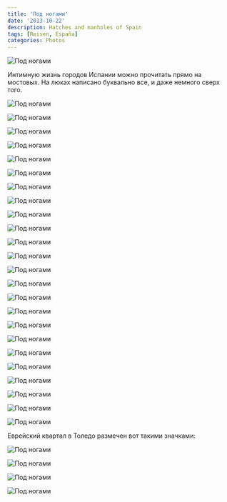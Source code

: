 ```yaml
---
title: 'Под ногами'
date: '2013-10-22'
description: Hatches and manholes of Spain
tags: [Reisen, España]
categories: Photos
---
```

<div class='preview'><img src='{{urls.media}}/under_feet.jpg' alt='Под ногами'></div>

Интимную жизнь городов Испании можно прочитать прямо на мостовых. На люках написано буквально все, и даже немного сверх того.

<a id='2f96b8fc7f01550444fe9469b849431a-600'></a>![Под ногами]({{urls.media}}/2f96b8fc7f01550444fe9469b849431a-600.jpg 'Освещение. Мадрид.')

<a id='f3647d497824c66ba6ec68af1bae13ff-600'></a>![Под ногами]({{urls.media}}/f3647d497824c66ba6ec68af1bae13ff-600.jpg 'Ратуша, проходы. Кордоба.')

<a id='299eb4c85667f0cf2f35b9e167f44428-600'></a>![Под ногами]({{urls.media}}/299eb4c85667f0cf2f35b9e167f44428-600.jpg 'Эндеза.')

<a id='01a031d6ef6c8fb6b2b9b548528e5a38-600'></a>![Под ногами]({{urls.media}}/01a031d6ef6c8fb6b2b9b548528e5a38-600.jpg 'Вода. Толедо.')

<a id='96e2e2d88330b637e949138c281bef9e-600'></a>![Под ногами]({{urls.media}}/96e2e2d88330b637e949138c281bef9e-600.jpg 'Телефонная связь.')

<a id='93fd0fae8d255c0d80c6d062cd42f059-600'></a>![Под ногами]({{urls.media}}/93fd0fae8d255c0d80c6d062cd42f059-600.jpg 'Канализация.')

<a id='59101ad1e00746ca6ff5e83b24de658c-600'></a>![Под ногами]({{urls.media}}/59101ad1e00746ca6ff5e83b24de658c-600.jpg 'Газ.')

<a id='bf80439997200f848bf99a2876108d76-600'></a>![Под ногами]({{urls.media}}/bf80439997200f848bf99a2876108d76-600.jpg 'Вмурованный в мостовую медный барельеф. Мадрид.')

<a id='1cca4b55aef16749aacb77cc093af894-600'></a>![Под ногами]({{urls.media}}/1cca4b55aef16749aacb77cc093af894-600.jpg 'Учтенная канализация. Толедо.')

<a id='ed8d96593d1bbdf4da9519d87497a34f-600'></a>![Под ногами]({{urls.media}}/ed8d96593d1bbdf4da9519d87497a34f-600.jpg 'Тагус. Третий брат Бахуса и Magus’а.')

<a id='c4a9f15356d6697f3adefd6eafe9fe16-600'></a>![Под ногами]({{urls.media}}/c4a9f15356d6697f3adefd6eafe9fe16-600.jpg 'Толедский подножный барельеф.')

<a id='be8e5ac9a111c92f3d9bc6947519c5f0-600'></a>![Под ногами]({{urls.media}}/be8e5ac9a111c92f3d9bc6947519c5f0-600.jpg 'Кабельное телевидение делит в Гранаде одну шахту с освещением.')

<a id='230fdf462d6cbb7477ef0137e93563cf-600'></a>![Под ногами]({{urls.media}}/230fdf462d6cbb7477ef0137e93563cf-600.jpg 'Еще одна учтенная канализация.')

<a id='e8f76b20bdc71310d97346e2edfb5cad-600'></a>![Под ногами]({{urls.media}}/e8f76b20bdc71310d97346e2edfb5cad-600.jpg 'Пожарный.')

<!--a id='306d19b2a01c6336ba8ae52f29c3a81a-600'></a>![Под ногами]({{urls.media}}/306d19b2a01c6336ba8ae52f29c3a81a-600.jpg 'Под ногами')-->

<a id='c4bca6030c823cdb64a9a52fb664887c-600'></a>![Под ногами]({{urls.media}}/c4bca6030c823cdb64a9a52fb664887c-600.jpg 'Освещение ратуши. Кордоба.')

<a id='26874cf965c52220a2e75dbf69696178-600'></a>![Под ногами]({{urls.media}}/26874cf965c52220a2e75dbf69696178-600.jpg 'Реестр. (Сам в шоке.)')

<a id='9986f4215a9d458d7d3247d6f5235782-600'></a>![Под ногами]({{urls.media}}/9986f4215a9d458d7d3247d6f5235782-600.jpg 'Птичка.')

<a id='24e3b89c065093720cc2f8e2e6bfd3e1-600'></a>![Под ногами]({{urls.media}}/24e3b89c065093720cc2f8e2e6bfd3e1-600.jpg 'Газопровод.')

<a id='1006579f89e23f73137144f7e74b068b-600'></a>![Под ногами]({{urls.media}}/1006579f89e23f73137144f7e74b068b-600.jpg 'Суперкабель. Привет от <a href="https://www.suse.com/">SUSE</a>.')

<a id='7f588caa385d66e32941d48738a4b6c6-600'></a>![Под ногами]({{urls.media}}/7f588caa385d66e32941d48738a4b6c6-600.jpg 'Вода.')

<a id='e13c238ad5ec1b4ae6d8b95bf02bee81-600'></a>![Под ногами]({{urls.media}}/e13c238ad5ec1b4ae6d8b95bf02bee81-600.jpg 'Противостояния воды (согласно гугл транслейту).')

<a id='a1af880ae4cdc5f4c1a79c0dab0664d3-600'></a>![Под ногами]({{urls.media}}/a1af880ae4cdc5f4c1a79c0dab0664d3-600.jpg 'Публичное освещение ратуши. Кордоба.')

<a id='693d8b4faab7dd7c1514e4d3e986c743-600'></a>![Под ногами]({{urls.media}}/693d8b4faab7dd7c1514e4d3e986c743-600.jpg 'Телефония. Четыре слота, как иначе. С переходом на IPv6 добавят еще два.')

<a id='cd6b6f4f0063ffc50c38e8ae995d921d-600'></a>![Под ногами]({{urls.media}}/cd6b6f4f0063ffc50c38e8ae995d921d-600.jpg 'Болт, ввинченный в мостовую для прочности. Толедо.')

Еврейский квартал в Толедо размечен вот такими значками:

<a id='01d53b04abc4b77d72189a29c4100b45-600'></a>![Под ногами]({{urls.media}}/01d53b04abc4b77d72189a29c4100b45-600.jpg 'Вход в еврейский квартал. Звезды Давида и меноры создателям показалось недостаточно для идентификации, поэтому внимательный зритель может разглядеть неуместный алеф.')

<a id='313a34ff05dc646f683f0f439d7b152d-600'></a>![Под ногами]({{urls.media}}/313a34ff05dc646f683f0f439d7b152d-600.jpg '…живут…')

<a id='ade61ca12d14078d4e7c96478edc269e-600'></a>![Под ногами]({{urls.media}}/ade61ca12d14078d4e7c96478edc269e-600.jpg 'Сефарды. Табличка вмурована перед дверями в чей-то дом. Видимо, чтобы знать, за кем приходить, когда начнется.')

<a id='2b4cb494b800c30dc0e465e2128a77e6-600'></a>![Под ногами]({{urls.media}}/2b4cb494b800c30dc0e465e2128a77e6-600.jpg 'Менора. Толедо.')

